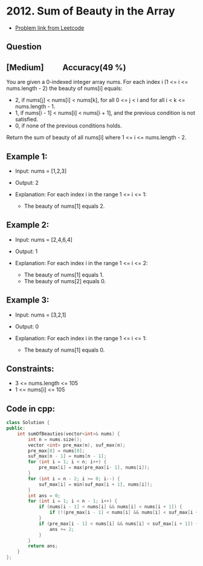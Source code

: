 # 2012. Sum of Beauty in the Array
- [Problem link from Leetcode](https://leetcode.com/problems/sum-of-beauty-in-the-array/description/)
## Question
## [Medium] &nbsp;&nbsp;&nbsp;&nbsp;&nbsp;&nbsp;&nbsp;&nbsp; Accuracy(49 %)
You are given a 0-indexed integer array nums. For each index i (1 <= i <= nums.length - 2) the beauty of nums[i] equals:

- 2, if nums[j] < nums[i] < nums[k], for all 0 <= j < i and for all i < k <= nums.length - 1.
- 1, if nums[i - 1] < nums[i] < nums[i + 1], and the previous condition is not satisfied.
- 0, if none of the previous conditions holds.
  
Return the sum of beauty of all nums[i] where 1 <= i <= nums.length - 2.
## Example 1:
- Input: nums = [1,2,3]
- Output: 2
- Explanation: For each index i in the range 1 <= i <= 1:

  - The beauty of nums[1] equals 2.
## Example 2:
- Input: nums = [2,4,6,4]
- Output: 1
- Explanation: For each index i in the range 1 <= i <= 2:

  - The beauty of nums[1] equals 1.
  - The beauty of nums[2] equals 0.
## Example 3:
- Input: nums = [3,2,1]
- Output: 0
- Explanation: For each index i in the range 1 <= i <= 1:

  - The beauty of nums[1] equals 0.
## Constraints:
- 3 <= nums.length <= 105
- 1 <= nums[i] <= 105
## Code in cpp:
```cpp
class Solution {
public:
    int sumOfBeauties(vector<int>& nums) {
        int n = nums.size();
        vector <int> pre_max(n), suf_max(n);
        pre_max[0] = nums[0];
        suf_max[n - 1] = nums[n - 1];
        for (int i = 1; i < n; i++) {
            pre_max[i] = max(pre_max[i- 1], nums[i]);
        }
        for (int i = n - 2; i >= 0; i--) {
            suf_max[i] = min(suf_max[i + 1], nums[i]);
        }
        int ans = 0;
        for (int i = 1; i < n - 1; i++) {
            if (nums[i - 1] < nums[i] && nums[i] < nums[i + 1]) {
                if (!(pre_max[i - 1] < nums[i] && nums[i] < suf_max[i + 1])) ans += 1;
            }
            if (pre_max[i - 1] < nums[i] && nums[i] < suf_max[i + 1]) {
                ans += 2;
            }
        }
        return ans;
    }
};
```
